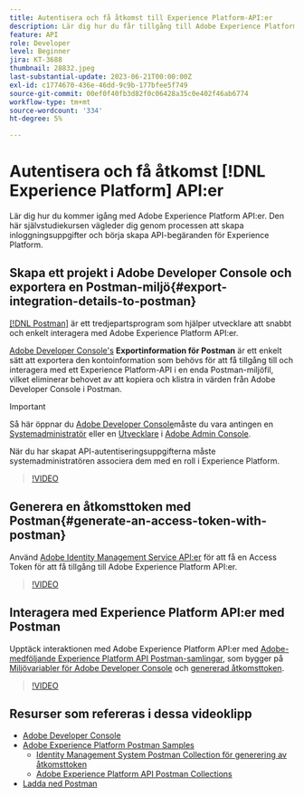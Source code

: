 ```yaml
---
title: Autentisera och få åtkomst till Experience Platform-API:er
description: Lär dig hur du får tillgång till Adobe Experience Platform-API:er.
feature: API
role: Developer
level: Beginner
jira: KT-3688
thumbnail: 28832.jpeg
last-substantial-update: 2023-06-21T00:00:00Z
exl-id: c1774670-436e-46dd-9c9b-177bfee5f749
source-git-commit: 00ef0f40fb3d82f0c06428a35c0e402f46ab6774
workflow-type: tm+mt
source-wordcount: '334'
ht-degree: 5%

---
```


# Autentisera och få åtkomst [!DNL Experience Platform] API:er

Lär dig hur du kommer igång med Adobe Experience Platform API:er. Den här självstudiekursen vägleder dig genom processen att skapa inloggningsuppgifter och börja skapa API-begäranden för Experience Platform.

## Skapa ett projekt i Adobe Developer Console och exportera en Postman-miljö{#export-integration-details-to-postman}

[[!DNL Postman]](https://www.postman.com/) är ett tredjepartsprogram som hjälper utvecklare att snabbt och enkelt interagera med Adobe Experience Platform API:er.

[Adobe Developer Console&#39;s](https://developer.adobe.com/console/home) **Exportinformation för Postman** är ett enkelt sätt att exportera den kontoinformation som behövs för att få tillgång till och interagera med ett Experience Platform-API i en enda Postman-miljöfil, vilket eliminerar behovet av att kopiera och klistra in värden från Adobe Developer Console i Postman.

>[!IMPORTANT]
>
>Så här öppnar du [Adobe Developer Console](https://developer.adobe.com/console/home)måste du vara antingen en [Systemadministratör](https://helpx.adobe.com/enterprise/using/admin-roles.html) eller en [Utvecklare](https://helpx.adobe.com/enterprise/using/manage-developers.html#:~:text=Add%20developers%20to%20a%20single%20product%20profile&amp;text=In%20the%20Admin%20Console%2C%20navigate,in%20the%20upper%2Dright%20corner.) i [Adobe Admin Console](https://adminconsole.adobe.com).
>
> När du har skapat API-autentiseringsuppgifterna måste systemadministratören associera dem med en roll i Experience Platform.

>[!VIDEO](https://video.tv.adobe.com/v/28832/?learn=on)

## Generera en åtkomsttoken med Postman{#generate-an-access-token-with-postman}

Använd [Adobe Identity Management Service API:er](https://github.com/adobe/experience-platform-postman-samples/tree/master/apis/ims) för att få en Access Token för att få tillgång till Adobe Experience Platform API:er.

>[!VIDEO](https://video.tv.adobe.com/v/29698/?learn=on)


## Interagera med Experience Platform API:er med Postman

Upptäck interaktionen med Adobe Experience Platform API:er med [Adobe-medföljande Experience Platform API Postman-samlingar](https://github.com/adobe/experience-platform-postman-samples/tree/master/apis/experience-platform), som bygger på [Miljövariabler för Adobe Developer Console](#export-integration-details-to-postman) och [genererad åtkomsttoken](#generate-an-access-token-with-postman).

>[!VIDEO](https://video.tv.adobe.com/v/29704/?learn=on)


## Resurser som refereras i dessa videoklipp

* [Adobe Developer Console](https://developer.adobe.com/console/home)
* [Adobe Experience Platform Postman Samples](https://github.com/adobe/experience-platform-postman-samples)
   * [Identity Management System Postman Collection för generering av åtkomsttoken](https://github.com/adobe/experience-platform-postman-samples/tree/master/apis/ims)
   * [Adobe Experience Platform API Postman Collections](https://github.com/adobe/experience-platform-postman-samples/tree/master/apis/experience-platform)
* [Ladda ned Postman](https://www.postman.com/)
